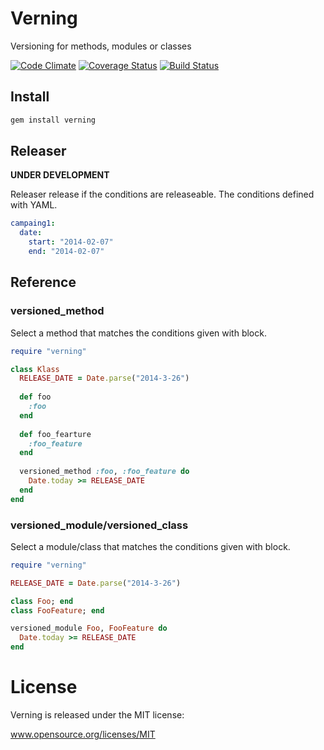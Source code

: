 Verning
=========
Versioning for methods, modules or classes

[![Code Climate](https://codeclimate.com/github/eccyan/verning.png)](https://codeclimate.com/github/eccyan/verning)
[![Coverage Status](https://coveralls.io/repos/eccyan/verning/badge.png)](https://coveralls.io/r/eccyan/verning)
[![Build Status](https://travis-ci.org/eccyan/verning.svg?branch=master)](https://travis-ci.org/eccyan/verning)

## Install
```sh
gem install verning
```

## Releaser
__UNDER DEVELOPMENT__

Releaser release if the conditions are releaseable.
The conditions defined with YAML.

```yaml
campaing1:
  date:
    start: "2014-02-07"
    end: "2014-02-07"
```


## Reference
### versioned_method
Select a method that matches the conditions given with block.
```ruby
require "verning"

class Klass
  RELEASE_DATE = Date.parse("2014-3-26")
  
  def foo
    :foo
  end
  
  def foo_fearture
    :foo_feature
  end
  
  versioned_method :foo, :foo_feature do 
    Date.today >= RELEASE_DATE 
  end
end
```

### versioned_module/versioned_class
Select a module/class that matches the conditions given with block.
```ruby
require "verning"

RELEASE_DATE = Date.parse("2014-3-26")

class Foo; end
class FooFeature; end

versioned_module Foo, FooFeature do
  Date.today >= RELEASE_DATE
end
```

# License
Verning is released under the MIT license:

www.opensource.org/licenses/MIT
